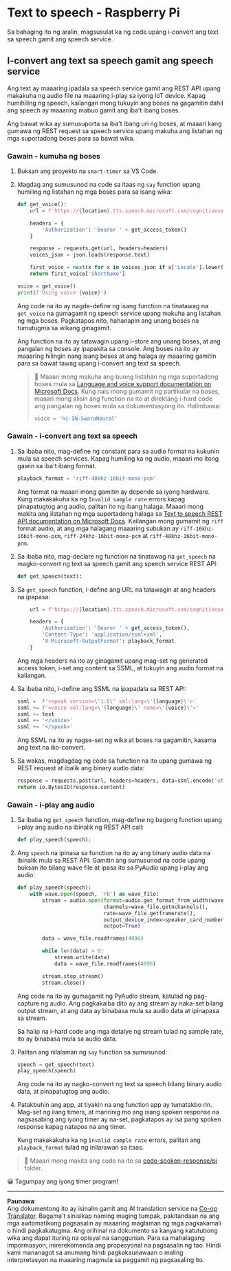 <!--
CO_OP_TRANSLATOR_METADATA:
{
  "original_hash": "606f3af1c78e3741e48ce77c31cea626",
  "translation_date": "2025-08-27T23:14:03+00:00",
  "source_file": "6-consumer/lessons/3-spoken-feedback/pi-text-to-speech.md",
  "language_code": "tl"
}
-->
# Text to speech - Raspberry Pi

Sa bahaging ito ng aralin, magsusulat ka ng code upang i-convert ang text sa speech gamit ang speech service.

## I-convert ang text sa speech gamit ang speech service

Ang text ay maaaring ipadala sa speech service gamit ang REST API upang makakuha ng audio file na maaaring i-play sa iyong IoT device. Kapag humihiling ng speech, kailangan mong tukuyin ang boses na gagamitin dahil ang speech ay maaaring mabuo gamit ang iba't ibang boses.

Ang bawat wika ay sumusuporta sa iba't ibang uri ng boses, at maaari kang gumawa ng REST request sa speech service upang makuha ang listahan ng mga suportadong boses para sa bawat wika.

### Gawain - kumuha ng boses

1. Buksan ang proyekto na `smart-timer` sa VS Code.

1. Idagdag ang sumusunod na code sa itaas ng `say` function upang humiling ng listahan ng mga boses para sa isang wika:

    ```python
    def get_voice():
        url = f'https://{location}.tts.speech.microsoft.com/cognitiveservices/voices/list'
    
        headers = {
            'Authorization': 'Bearer ' + get_access_token()
        }
    
        response = requests.get(url, headers=headers)
        voices_json = json.loads(response.text)
    
        first_voice = next(x for x in voices_json if x['Locale'].lower() == language.lower() and x['VoiceType'] == 'Neural')
        return first_voice['ShortName']
    
    voice = get_voice()
    print(f'Using voice {voice}')
    ```

    Ang code na ito ay nagde-define ng isang function na tinatawag na `get_voice` na gumagamit ng speech service upang makuha ang listahan ng mga boses. Pagkatapos nito, hahanapin ang unang boses na tumutugma sa wikang ginagamit.

    Ang function na ito ay tatawagin upang i-store ang unang boses, at ang pangalan ng boses ay ipapakita sa console. Ang boses na ito ay maaaring hilingin nang isang beses at ang halaga ay maaaring gamitin para sa bawat tawag upang i-convert ang text sa speech.

    > 💁 Maaari mong makuha ang buong listahan ng mga suportadong boses mula sa [Language and voice support documentation on Microsoft Docs](https://docs.microsoft.com/azure/cognitive-services/speech-service/language-support?WT.mc_id=academic-17441-jabenn#text-to-speech). Kung nais mong gumamit ng partikular na boses, maaari mong alisin ang function na ito at direktang i-hard code ang pangalan ng boses mula sa dokumentasyong ito. Halimbawa:
    >
    > ```python
    > voice = 'hi-IN-SwaraNeural'
    > ```

### Gawain - i-convert ang text sa speech

1. Sa ibaba nito, mag-define ng constant para sa audio format na kukunin mula sa speech services. Kapag humiling ka ng audio, maaari mo itong gawin sa iba't ibang format.

    ```python
    playback_format = 'riff-48khz-16bit-mono-pcm'
    ```

    Ang format na maaari mong gamitin ay depende sa iyong hardware. Kung makakakuha ka ng `Invalid sample rate` errors kapag pinapatugtog ang audio, palitan ito ng ibang halaga. Maaari mong makita ang listahan ng mga suportadong halaga sa [Text to speech REST API documentation on Microsoft Docs](https://docs.microsoft.com/azure/cognitive-services/speech-service/rest-text-to-speech?WT.mc_id=academic-17441-jabenn#audio-outputs). Kailangan mong gumamit ng `riff` format audio, at ang mga halagang maaaring subukan ay `riff-16khz-16bit-mono-pcm`, `riff-24khz-16bit-mono-pcm` at `riff-48khz-16bit-mono-pcm`.

1. Sa ibaba nito, mag-declare ng function na tinatawag na `get_speech` na magko-convert ng text sa speech gamit ang speech service REST API:

    ```python
    def get_speech(text):
    ```

1. Sa `get_speech` function, i-define ang URL na tatawagin at ang headers na ipapasa:

    ```python
        url = f'https://{location}.tts.speech.microsoft.com/cognitiveservices/v1'
    
        headers = {
            'Authorization': 'Bearer ' + get_access_token(),
            'Content-Type': 'application/ssml+xml',
            'X-Microsoft-OutputFormat': playback_format
        }
    ```

    Ang mga headers na ito ay ginagamit upang mag-set ng generated access token, i-set ang content sa SSML, at tukuyin ang audio format na kailangan.

1. Sa ibaba nito, i-define ang SSML na ipapadala sa REST API:

    ```python
    ssml =  f'<speak version=\'1.0\' xml:lang=\'{language}\'>'
    ssml += f'<voice xml:lang=\'{language}\' name=\'{voice}\'>'
    ssml += text
    ssml += '</voice>'
    ssml += '</speak>'
    ```

    Ang SSML na ito ay nagse-set ng wika at boses na gagamitin, kasama ang text na iko-convert.

1. Sa wakas, magdagdag ng code sa function na ito upang gumawa ng REST request at ibalik ang binary audio data:

    ```python
    response = requests.post(url, headers=headers, data=ssml.encode('utf-8'))
    return io.BytesIO(response.content)
    ```

### Gawain - i-play ang audio

1. Sa ibaba ng `get_speech` function, mag-define ng bagong function upang i-play ang audio na ibinalik ng REST API call:

    ```python
    def play_speech(speech):
    ```

1. Ang `speech` na ipinasa sa function na ito ay ang binary audio data na ibinalik mula sa REST API. Gamitin ang sumusunod na code upang buksan ito bilang wave file at ipasa ito sa PyAudio upang i-play ang audio:

    ```python
    def play_speech(speech):
        with wave.open(speech, 'rb') as wave_file:
            stream = audio.open(format=audio.get_format_from_width(wave_file.getsampwidth()),
                                channels=wave_file.getnchannels(),
                                rate=wave_file.getframerate(),
                                output_device_index=speaker_card_number,
                                output=True)

            data = wave_file.readframes(4096)

            while len(data) > 0:
                stream.write(data)
                data = wave_file.readframes(4096)

            stream.stop_stream()
            stream.close()
    ```

    Ang code na ito ay gumagamit ng PyAudio stream, katulad ng pag-capture ng audio. Ang pagkakaiba dito ay ang stream ay naka-set bilang output stream, at ang data ay binabasa mula sa audio data at ipinapasa sa stream.

    Sa halip na i-hard code ang mga detalye ng stream tulad ng sample rate, ito ay binabasa mula sa audio data.

1. Palitan ang nilalaman ng `say` function sa sumusunod:

    ```python
    speech = get_speech(text)
    play_speech(speech)
    ```

    Ang code na ito ay nagko-convert ng text sa speech bilang binary audio data, at pinapatugtog ang audio.

1. Patakbuhin ang app, at tiyakin na ang function app ay tumatakbo rin. Mag-set ng ilang timers, at maririnig mo ang isang spoken response na nagsasabing ang iyong timer ay na-set, pagkatapos ay isa pang spoken response kapag natapos na ang timer.

    Kung makakakuha ka ng `Invalid sample rate` errors, palitan ang `playback_format` tulad ng inilarawan sa itaas.

> 💁 Maaari mong makita ang code na ito sa [code-spoken-response/pi](../../../../../6-consumer/lessons/3-spoken-feedback/code-spoken-response/pi) folder.

😀 Tagumpay ang iyong timer program!

---

**Paunawa**:  
Ang dokumentong ito ay isinalin gamit ang AI translation service na [Co-op Translator](https://github.com/Azure/co-op-translator). Bagama't sinisikap naming maging tumpak, pakitandaan na ang mga awtomatikong pagsasalin ay maaaring maglaman ng mga pagkakamali o hindi pagkakatugma. Ang orihinal na dokumento sa kanyang katutubong wika ang dapat ituring na opisyal na sanggunian. Para sa mahalagang impormasyon, inirerekomenda ang propesyonal na pagsasalin ng tao. Hindi kami mananagot sa anumang hindi pagkakaunawaan o maling interpretasyon na maaaring magmula sa paggamit ng pagsasaling ito.